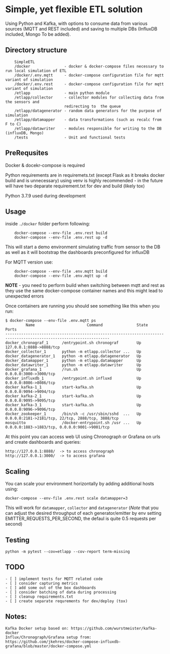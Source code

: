 # Simple, yet flexible ETL solution 
Using Python and Kafka, with options to consume data from various sources (MQTT and REST included) and saving to multiple DBs (InfluxDB included, Mongo To be added).

## Directory structure    

``` 
    SimpleETL
    /docker               - docker & docker-compose files necessary to run local simulation of ETL
    /docker/.env.mqtt     - docker-compose configuration file for mqtt variant of simulation
    /docker/.env.rest     - docker-compose configuration file for mqtt variant of simulation
    /etlapp               - main python module
    /etlapp/collector     - collector modules for collecting data from the sensors and 
                          redirecting to  the queue
    /etlapp/datagenerator - random data generators for the purpose of simulation
    /etlapp/datamapper    - data transformations (such as recalc from F to C)
    /etlapp/datawriter    - modules responsible for writing to the DB (influxDB, Mongo)
    /tests                - Unit and functional tests
```

## PreRequsites 

Docker & docekr-compose is required

Python requirements are in requiremets.txt (except Flask as it breaks docker build and is unnecessary) using venv is highly recommended - in the future will have two deparate requirement.txt for dev and build (likely tox)

Python 3.7.9 used during development

## Usage

inside ```./docker``` folder perform following:
```
    docker-compose --env-file .env.rest build
    docker-compose --env-file .env.rest up -d
```

This will start a demo environment simulating traffic from sensor to the DB as well as it will bootstrap the dashboards preconfigured for influxDB

For MQTT version use:

```
    docker-compose --env-file .env.mqtt build
    docker-compose --env-file .env.mqtt up -d 
```

**NOTE** - you need to perform build when switching between mqtt and rest as they use the same docker-compose container names and this might lead to unexpected errors

Once containers are running you should see something like this when you run:
```
$ docker-compose --env-file .env.mqtt ps
         Name                       Command               State                         Ports
--------------------------------------------------------------------------------------------------------------------     
docker_chronograf_1      /entrypoint.sh chronograf        Up      127.0.0.1:8888->8888/tcp
docker_collector_1       python -m etlapp.collector ...   Up
docker_datagenerator_1   python -m etlapp.datagenerator   Up
docker_datamapper_1      python -m etlapp.datamapper      Up
docker_datawriter_1      python -m etlapp.datawriter      Up
docker_grafana_1         /run.sh                          Up      0.0.0.0:3000->3000/tcp
docker_influxdb_1        /entrypoint.sh influxd           Up      0.0.0.0:8086->8086/tcp
docker_kafka-1_1         start-kafka.sh                   Up      0.0.0.0:9094->9094/tcp
docker_kafka-2_1         start-kafka.sh                   Up      0.0.0.0:9095->9095/tcp
docker_kafka-3_1         start-kafka.sh                   Up      0.0.0.0:9096->9096/tcp
docker_zookeeper_1       /bin/sh -c /usr/sbin/sshd  ...   Up      0.0.0.0:2181->2181/tcp, 22/tcp, 2888/tcp, 3888/tcp     
mosquitto                /docker-entrypoint.sh /usr ...   Up      0.0.0.0:1883->1883/tcp, 0.0.0.0:9001->9001/tcp
```

At this point you can access web UI using Chronograph or Grafana on urls and create dashboards and queries:
```
http://127.0.0.1:8888/  -> to access chronograph
http://127.0.0.1:3000/  -> to access grafana
```

## Scaling
You can scale your environment horizontally by adding additional hosts using:
```
docker-compose --env-file .env.rest scale datamapper=3
```
This will work for ```datamapper```, ```collector``` and ```datagenerator``` (*Note* that you can adjust the desired throughput of each generator/emitter by env setting EMITTER_REQUESTS_PER_SECOND, the defaul is quite 0.5 requests per second)

## Testing

```
python -m pytest --cov=etlapp --cov-report term-missing
```

## TODO

```
- [ ] implement tests for MQTT related code
- [ ] consider capturing metrics
- [ ] add some out of the box dashboards
- [ ] consider batching of data during processing
- [ ] cleanup requirements.txt
- [ ] create separate requrements for dev/deploy (tox)
```

## Notes:
```
Kafka Docker setup based on: https://github.com/wurstmeister/kafka-docker
Influx/Chronograph/Grafana setup from: https://github.com/jkehres/docker-compose-influxdb-grafana/blob/master/docker-compose.yml
```
 
